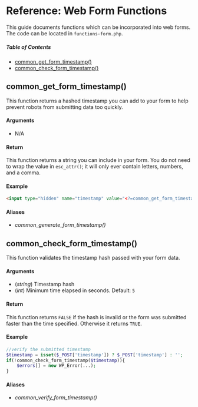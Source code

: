 # Reference: Web Form Functions

This guide documents functions which can be incorporated into web forms. The code can be located in `functions-form.php`.



##### Table of Contents

 * [common_get_form_timestamp()](#common_get_form_timestamp)
 * [common_check_form_timestamp()](#common_check_form_timestamp)



## common_get_form_timestamp()

This function returns a hashed timestamp you can add to your form to help prevent robots from submitting data too quickly.

#### Arguments

 * N/A

#### Return

This function returns a string you can include in your form. You do not need to wrap the value in `esc_attr()`; it will only ever contain letters, numbers, and a comma.

#### Example

```html
<input type="hidden" name="timestamp" value="<?=common_get_form_timestamp()?>" />
```

#### Aliases

 * *common_generate_form_timestamp()*



## common_check_form_timestamp()

This function validates the timestamp hash passed with your form data.

#### Arguments

 * (*string*) Timestamp hash
 * (*int*) Minimum time elapsed in seconds. Default: `5`

#### Return

This function returns `FALSE` if the hash is invalid or the form was submitted faster than the time specified. Otherwise it returns `TRUE`.

#### Example

```php
//verify the submitted timestamp
$timestamp = isset($_POST['timestamp']) ? $_POST['timestamp'] : '';
if(!common_check_form_timestamp($timestamp)){
    $errors[] = new WP_Error(...);
}
```

#### Aliases

 * *common_verify_form_timestamp()*
